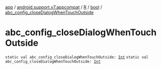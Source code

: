 [app](../../../index.md) / [android.support.v7.appcompat](../../index.md) / [R](../index.md) / [bool](index.md) / [abc_config_closeDialogWhenTouchOutside](.)

# abc_config_closeDialogWhenTouchOutside

`static val abc_config_closeDialogWhenTouchOutside: `[`Int`](https://kotlinlang.org/api/latest/jvm/stdlib/kotlin/-int/index.html)
`static val abc_config_closeDialogWhenTouchOutside: `[`Int`](https://kotlinlang.org/api/latest/jvm/stdlib/kotlin/-int/index.html)